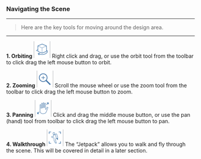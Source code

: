 ### Navigating the Scene
---
> Here are the key tools for moving around the design area. 

---
**1. Orbiting**
![](./images/orbit-tool.png) 
Right click and drag, or use the orbit tool from the toolbar to click drag the left mouse button to orbit.

**2. Zooming**
![](./images/zoom.png) 
Scroll the mouse wheel or use the zoom tool from the toolbar to click drag the left mouse button to zoom.

**3. Panning**
![](./images/panning.png)
Click and drag the middle mouse button, or use the pan \(hand\) tool from toolbar to click drag the left mouse button to pan.

**4. Walkthrough**
![](./images/jet-pack.png)
The “Jetpack” allows you to walk and fly through the scene. This will be covered in detail in a later section.

